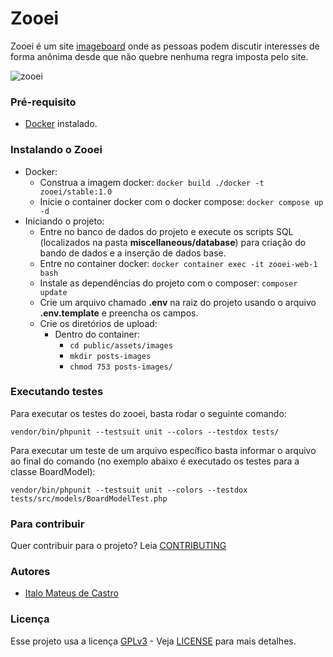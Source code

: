 # Zooei
Zooei é um site [imageboard](https://pt.wikipedia.org/wiki/Imageboard) onde as pessoas podem discutir interesses de forma anônima desde que não quebre nenhuma regra imposta pelo site.

![zooei](https://github.com/devcastroitalo/zooei/blob/main/miscellaneous/images/print_homepage.png)

### Pré-requisito
- [Docker](https://www.docker.com/) instalado.

### Instalando o Zooei
- Docker:
    - Construa a imagem docker: `docker build ./docker -t zooei/stable:1.0`
    - Inicie o container docker com o docker compose: `docker compose up -d`
- Iniciando o projeto:
    - Entre no banco de dados do projeto e execute os scripts SQL (localizados na pasta **miscellaneous/database**) para criação do bando de dados e a inserção de dados base.
    - Entre no container docker: `docker container exec -it zooei-web-1 bash`
    - Instale as dependências do projeto com o composer: `composer update`
    - Crie um arquivo chamado **.env** na raiz do projeto usando o arquivo **.env.template** e preencha os campos.
    - Crie os diretórios de upload:
        - Dentro do container:
            - `cd public/assets/images`
            - `mkdir posts-images`
            - `chmod 753 posts-images/`

### Executando testes
Para executar os testes do zooei, basta rodar o seguinte comando:

```
vendor/bin/phpunit --testsuit unit --colors --testdox tests/
```

Para executar um teste de um arquivo específico basta informar o arquivo ao final do comando (no exemplo abaixo é executado os testes para a classe BoardModel):

```
vendor/bin/phpunit --testsuit unit --colors --testdox tests/src/models/BoardModelTest.php
```

### Para contribuir
Quer contribuir para o projeto? Leia [CONTRIBUTING](https://github.com/devcastroitalo/zooei/blob/main/CONTRIBUTING.md)

### Autores
- [Italo Mateus de Castro](https://github.com/devcastroitalo)

### Licença
Esse projeto usa a licença [GPLv3](https://www.gnu.org/licenses/quick-guide-gplv3.pt-br.html) - Veja [LICENSE](https://github.com/devcastroitalo/zooei/blob/main/LICENSE) para mais detalhes.
